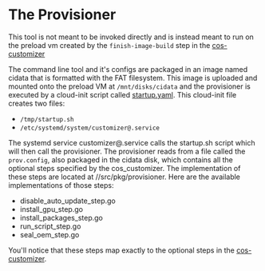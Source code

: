 # The Provisioner

This tool is not meant to be invoked directly and is instead meant to run on the preload vm
created by the `finish-image-build` step in the
[cos-customizer](https://cos.googlesource.com/cos/tools/+/refs/heads/master/src/cmd/cos_customizer/)

The command line tool and it's configs are packaged in an image named cidata that is formatted with the
FAT filesystem. This image is uploaded and mounted onto the preload VM at `/mnt/disks/cidata` and the
provisioner is executed by a cloud-init script called
[startup.yaml](https://cos.googlesource.com/cos/tools/+/refs/heads/master/src/data/startup.yaml).
This cloud-init file creates two files:

- `/tmp/startup.sh`
- `/etc/systemd/system/customizer@.service`

The systemd service customizer@.service calls the startup.sh script which will then call the provisioner.
The provisioner reads from a file called the `prov.config`, also packaged in the cidata disk, which contains all
the optional steps specified by the cos_customizer. The implementation of these steps are located at //src/pkg/provisioner.
Here are the available implementations of those steps:

- disable_auto_update_step.go
- install_gpu_step.go
- install_packages_step.go
- run_script_step.go
- seal_oem_step.go

You'll notice that these steps map exactly to the optional steps in the
[cos-customizer](https://cos.googlesource.com/cos/tools/+/refs/heads/master/src/cmd/cos_customizer/).